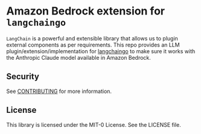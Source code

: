 # Amazon Bedrock extension for `langchaingo` 

`LangChain` is a powerful and extensible library that allows us to plugin external components as per requirements. This repo provides an LLM plugin/extension/implementation for [langchaingo](https://github.com/tmc/langchaingo) to make sure it works with the Anthropic Claude model available in Amazon Bedrock.

## Security

See [CONTRIBUTING](CONTRIBUTING.md#security-issue-notifications) for more information.

## License

This library is licensed under the MIT-0 License. See the LICENSE file.

